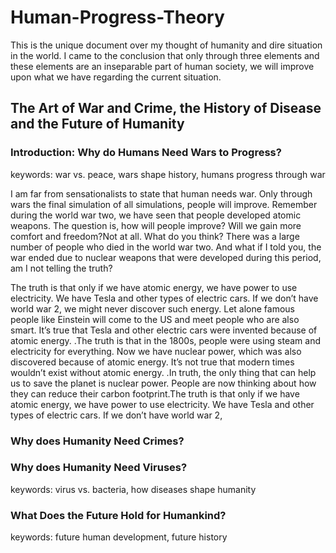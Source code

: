 # Human-Progress-Theory

This is the unique document over my thought of humanity and dire situation in the world. I came to the conclusion that only through three elements and these elements are an inseparable part of human society, we will improve upon what we have regarding the current situation.

## The Art of War and Crime, the History of Disease and the Future of Humanity

### Introduction: Why do Humans Need Wars to Progress?

keywords: war vs. peace, wars shape history, humans progress through war

I am far from sensationalists to state that human needs war. Only through wars the final simulation of all simulations, people will improve. Remember during the world war two, we have seen that people developed atomic weapons.  The question is, how will people improve? Will we gain more comfort and freedom?Not at all. What do you think? There was a large number of people who died in the world war two. And what if I told you, the war ended due to nuclear weapons that were developed during this period, am I not telling the truth?

The truth is that only if we have atomic energy, we have power to use electricity. We have Tesla and other types of electric cars. If we don’t have world war 2, we might never discover such energy. Let alone famous people like Einstein will come to the US and meet people who are also smart.  It’s true that Tesla and other electric cars were invented because of atomic energy. .The truth is that in the 1800s, people were using steam and electricity for everything. Now we have nuclear power, which was also discovered because of atomic energy. It’s not true that modern times wouldn’t exist without atomic energy. .In truth, the only thing that can help us to save the planet is nuclear power. People are now thinking about how they can reduce their carbon footprint.The truth is that only if we have atomic energy, we have power to use electricity. We have Tesla and other types of electric cars. If we don’t have world war 2,

### Why does Humanity Need Crimes?

### Why does Humanity Need Viruses?

keywords: virus vs. bacteria, how diseases shape humanity

### What Does the Future Hold for Humankind?

keywords: future human development, future history

